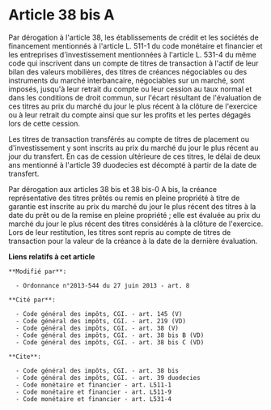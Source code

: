 # Article 38 bis A

Par dérogation à l'article 38, les établissements de crédit et les sociétés de financement mentionnés à l'article L. 511-1 du
code monétaire et financier et les entreprises d'investissement mentionnées à l'article L. 531-4 du même code qui inscrivent
dans un compte de titres de transaction à l'actif de leur bilan des valeurs mobilières, des titres de créances négociables ou
des instruments du marché interbancaire, négociables sur un marché, sont imposés, jusqu'à leur retrait du compte ou leur
cession au taux normal et dans les conditions de droit commun, sur l'écart résultant de l'évaluation de ces titres au prix du
marché du jour le plus récent à la clôture de l'exercice ou à leur retrait du compte ainsi que sur les profits et les pertes
dégagés lors de cette cession. 

Les titres de transaction transférés au compte de titres de placement ou d'investissement y sont inscrits au prix du marché
du jour le plus récent au jour du transfert. En cas de cession ultérieure de ces titres, le délai de deux ans mentionné à
l'article 39 duodecies est décompté à partir de la date de transfert. 

Par dérogation aux articles 38 bis et 38 bis-0 A bis, la créance représentative des titres prêtés ou remis en pleine
propriété à titre de garantie est inscrite au prix du marché du jour le plus récent des titres à la date du prêt ou de la
remise en pleine propriété ; elle est évaluée au prix du marché du jour le plus récent des titres considérés à la clôture de
l'exercice. Lors de leur restitution, les titres sont repris au compte de titres de transaction pour la valeur de la créance
à la date de la dernière évaluation.

**Liens relatifs à cet article**

	**Modifié par**:

	  - Ordonnance n°2013-544 du 27 juin 2013 - art. 8

	**Cité par**:

	  - Code général des impôts, CGI. - art. 145 (V)
	  - Code général des impôts, CGI. - art. 219 (VD)
	  - Code général des impôts, CGI. - art. 38 (V)
	  - Code général des impôts, CGI. - art. 38 bis B (VD)
	  - Code général des impôts, CGI. - art. 38 bis C (VD)

	**Cite**:

	  - Code général des impôts, CGI. - art. 38 bis
	  - Code général des impôts, CGI. - art. 39 duodecies
	  - Code monétaire et financier - art. L511-1
	  - Code monétaire et financier - art. L511-9
	  - Code monétaire et financier - art. L531-4
